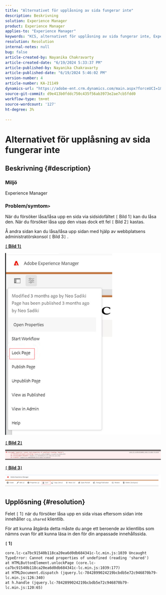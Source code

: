 ```yaml
---
title: "Alternativet för upplåsning av sida fungerar inte"
description: Beskrivning
solution: Experience Manager
product: Experience Manager
applies-to: "Experience Manager"
keywords: "KCS, alternativet för upplåsning av sida fungerar inte, Experience Manager, AEM"
resolution: Resolution
internal-notes: null
bug: false
article-created-by: Nayanika Chakravarty
article-created-date: "6/19/2024 5:33:37 PM"
article-published-by: Nayanika Chakravarty
article-published-date: "6/19/2024 5:46:02 PM"
version-number: 4
article-number: KA-21149
dynamics-url: "https://adobe-ent.crm.dynamics.com/main.aspx?forceUCI=1&pagetype=entityrecord&etn=knowledgearticle&id=fd8c6d0c-622e-ef11-840a-000d3a37b1e1"
source-git-commit: d9e413b0fddc750c435f56ab3973e2ae7cb5fdd0
workflow-type: tm+mt
source-wordcount: '127'
ht-degree: 3%

---
```


# Alternativet för upplåsning av sida fungerar inte

## Beskrivning {#description}


### Miljö

Experience Manager

### Problem/symtom`>`

När du försöker låsa/låsa upp en sida via sidsidofältet `[` Bild 1`]` kan du låsa den. När du försöker låsa upp den visas dock ett fel `[` Bild 2`]`  kastas.

Å andra sidan kan du låsa/låsa upp sidan med hjälp av webbplatsens administratörskonsol `[` Bild 3`]` .

<u><b>`[` Bild 1`]` </b></u>

![](assets/___028d6d0c-622e-ef11-840a-000d3a37b1e1___.png)

<u><b>`[` Bild 2`]` </b></u>

![](assets/___058d6d0c-622e-ef11-840a-000d3a37b1e1___.png)

<u><b>`[` Bild 3`]` </b></u>

![](assets/___088d6d0c-622e-ef11-840a-000d3a37b1e1___.png)


## Upplösning {#resolution}


Felet `[` 1`]`  när du försöker låsa upp en sida visas eftersom sidan inte innehåller `cq.shared` klientlib.

För att kunna åtgärda detta måste du ange ett beroende av klientlibs som nämns ovan för att kunna läsa in den för din anpassade innehållssida.

<b>`[` 1`]` </b>


```
core.lc-ca7bc91540b118ca20ea6d0db684341c-lc.min.js:1039 Uncaught TypeError: Cannot read properties of undefined (reading 'shared') 
at HTMLButtonElement.unlockPage (core.lc-ca7bc91540b118ca20ea6d0db684341c-lc.min.js:1039:177) 
at HTMLDocument.dispatch (jquery.lc-7842899024219bcbdb5e72c946870b79-lc.min.js:126:340) 
at h.handle (jquery.lc-7842899024219bcbdb5e72c946870b79-lc.min.js:120:65)
```

